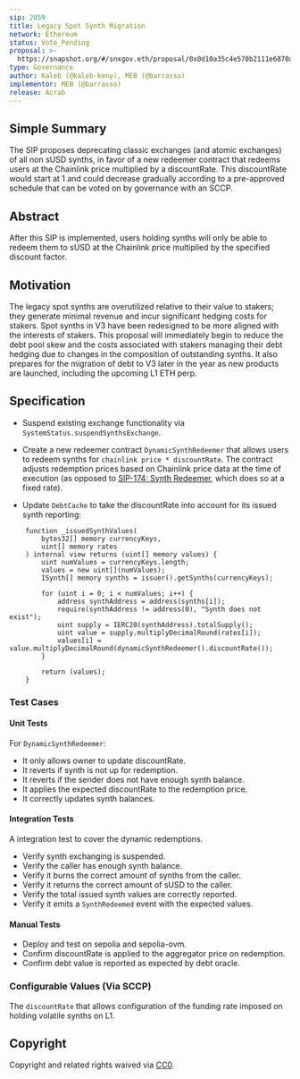 ```yaml
---
sip: 2059
title: Legacy Spot Synth Migration
network: Ethereum
status: Vote_Pending
proposal: >-
  https://snapshot.org/#/snxgov.eth/proposal/0x0d10a35c4e570b2111e6870a26b6a0a23836bba09ac35889ed71e7196e641ec4
type: Governance
author: Kaleb (@kaleb-keny), MEB (@barrasso)
implementor: MEB (@barrasso)
release: Acrab
---
```


## Simple Summary

The SIP proposes deprecating classic exchanges (and atomic exchanges) of all non sUSD synths, in favor of a new redeemer contract that redeems users at the Chainlink price multiplied by a discountRate. This discountRate would start at 1 and could decrease gradually according to a pre-approved schedule that can be voted on by governance with an SCCP.

## Abstract

<!--A short (~200 word) description of the proposed change, the abstract should clearly describe the proposed change. This is what *will* be done if the SIP is implemented, not *why* it should be done or *how* it will be done. If the SIP proposes deploying a new contract, write, "we propose to deploy a new contract that will do x".-->

After this SIP is implemented, users holding synths will only be able to redeem them to sUSD at the Chainlink price multiplied by the specified discount factor.

## Motivation

The legacy spot synths are overutilized relative to their value to stakers; they generate minimal revenue and incur significant hedging costs for stakers. Spot synths in V3 have been redesigned to be more aligned with the interests of stakers. This proposal will immediately begin to reduce the debt pool skew and the costs associated with stakers managing their debt hedging due to changes in the composition of outstanding synths. It also prepares for the migration of debt to V3 later in the year as new products are launched, including the upcoming L1 ETH perp.

## Specification

- Suspend existing exchange functionality via `SystemStatus.suspendSynthsExchange`.

- Create a new redeemer contract `DynamicSynthRedeemer` that allows users to redeem synths for `chainlink price * discountRate`. The contract adjusts redemption prices based on Chainlink price data at the time of execution (as opposed to [SIP-174: Synth Redeemer](https://sips.synthetix.io/sips/sip-174/), which does so at a fixed rate).

- Update `DebtCache` to take the discountRate into account for its issued synth reporting:

```
    function _issuedSynthValues(
        bytes32[] memory currencyKeys,
        uint[] memory rates
    ) internal view returns (uint[] memory values) {
        uint numValues = currencyKeys.length;
        values = new uint[](numValues);
        ISynth[] memory synths = issuer().getSynths(currencyKeys);

        for (uint i = 0; i < numValues; i++) {
            address synthAddress = address(synths[i]);
            require(synthAddress != address(0), "Synth does not exist");
            uint supply = IERC20(synthAddress).totalSupply();
            uint value = supply.multiplyDecimalRound(rates[i]);
            values[i] = value.multiplyDecimalRound(dynamicSynthRedeemer().discountRate());
        }

        return (values);
    }
```

### Test Cases

#### Unit Tests

For `DynamicSynthRedeemer`:

- It only allows owner to update discountRate.
- It reverts if synth is not up for redemption.
- It reverts if the sender does not have enough synth balance.
- It applies the expected discountRate to the redemption price.
- It correctly updates synth balances.

#### Integration Tests

A integration test to cover the dynamic redemptions.

- Verify synth exchanging is suspended.
- Verify the caller has enough synth balance.
- Verify it burns the correct amount of synths from the caller.
- Verify it returns the correct amount of sUSD to the caller.
- Verify the total issued synth values are correctly reported.
- Verify it emits a `SynthRedeemed` event with the expected values.

#### Manual Tests

- Deploy and test on sepolia and sepolia-ovm.
- Confirm discountRate is applied to the aggregator price on redemption.
- Confirm debt value is reported as expected by debt oracle.

### Configurable Values (Via SCCP)

<!--Please list all values configurable via SCCP under this implementation.-->

The `discountRate` that allows configuration of the funding rate imposed on holding volatile synths on L1.

## Copyright

Copyright and related rights waived via [CC0](https://creativecommons.org/publicdomain/zero/1.0/).
